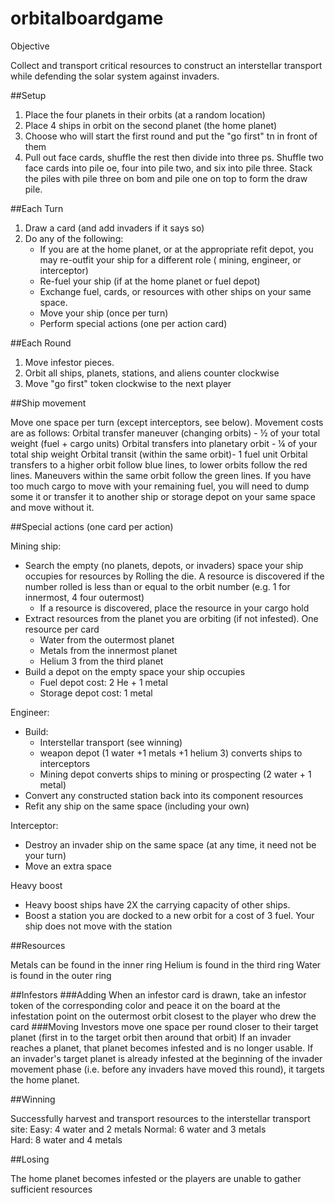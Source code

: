 # orbitalboardgame

Objective 

Collect and transport critical resources to construct an interstellar transport while defending the solar system against invaders. 

##Setup 

1. Place the four planets in their orbits (at a random location) 
1. Place 4 ships in orbit on the second planet (the home planet) 
1. Choose who will start the first round and put the "go first" tn in front of them 
1. Pull out face cards, shuffle the rest then divide into three ps. Shuffle two face cards into pile oe, four into pile two, and six into pile three. Stack the piles with pile three on bom and pile one on top to form the draw pile. 

##Each Turn  

1. Draw a card (and add invaders if it says so) 
1. Do any of the following:
    * If you are at the home planet, or at the appropriate refit depot, you may re-outfit your ship for a different role ( mining, engineer, or interceptor) 
    * Re-fuel your ship (if at the home planet or fuel depot) 
    * Exchange fuel, cards, or resources with other ships on your same space. 
    * Move your ship (once per turn)
    * Perform special actions (one per action card)

 

##Each Round 

1. Move infestor pieces. 
1. Orbit all ships, planets, stations, and aliens counter clockwise 
1. Move "go first" token clockwise to the next player 

##Ship movement 

Move one space per turn (except interceptors, see below). 
Movement costs are as follows: 
    Orbital transfer maneuver (changing orbits) - ½ of your total weight (fuel + cargo units) 
    Orbital transfers into planetary orbit - ¼ of your total ship weight 
    Orbital transit (within the same orbit)- 1 fuel unit 
Orbital transfers to a higher orbit follow blue lines, to lower orbits follow the red lines. 
Maneuvers within the same orbit follow the green lines. 
If you have too much cargo to move with your remaining fuel, you will need to dump some it or transfer it to another ship or storage depot on your same space and move without it.  

##Special actions (one card per action) 

Mining ship:  
* Search the empty (no planets, depots, or invaders) space your ship occupies for resources by Rolling the die. A resource is discovered if the number rolled is less than or equal to the orbit number (e.g. 1 for innermost, 4 four outermost)  
    * If a resource is discovered, place the resource in your cargo hold 
* Extract resources from the planet you are orbiting (if not infested). One resource per card 
    * Water from the outermost planet 
    * Metals from the innermost planet 
    * Helium 3 from the third planet 
* Build a depot on the empty space your ship occupies  
    * Fuel depot cost: 2 He + 1 metal 
    * Storage depot cost: 1 metal 

Engineer: 
* Build: 
    * Interstellar transport (see winning) 
    * weapon depot (1 water +1 metals +1 helium 3) converts ships to interceptors 
    * Mining depot converts ships to mining or prospecting (2 water + 1 metal) 
* Convert any constructed station back into its component resources 
* Refit any ship on the same space (including your own) 

Interceptor:  
* Destroy an invader ship on the same space (at any time, it need not be your turn) 
* Move an extra space 

Heavy boost
* Heavy boost ships have 2X the carrying capacity of other ships. 
* Boost a station you are docked to a new orbit for a cost of 3 fuel.  Your ship does not  move with the station 

##Resources 

Metals can be found in the inner ring 
Helium is found in the third ring 
Water is found in the outer ring 

##Infestors
###Adding
When an infestor card is drawn, take an infestor token of the corresponding color and peace it on the board at the infestation point on the outermost orbit closest to the player who drew the card
###Moving
Investors move one space per round closer to their target planet (first in to the target orbit then around that orbit) 
    If an invader reaches a planet, that planet becomes infested and is no longer usable. 
    If an invader's target planet is already infested at the beginning of the invader movement phase (i.e. before any invaders have moved this round), it targets the home planet.

##Winning 

Successfully harvest and transport resources to the interstellar transport site: 
    Easy: 4 water and 2 metals 
    Normal: 6 water and 3 metals  
    Hard: 8 water and 4 metals  

 

##Losing 

The home planet becomes infested or the players are unable to gather sufficient resources 
